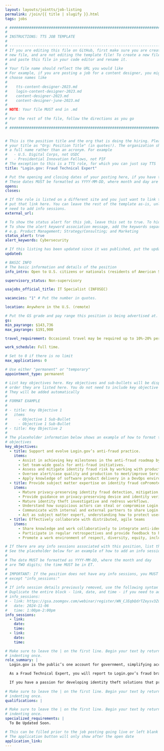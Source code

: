```yaml
---
layout: layouts/jointts/job-listing
permalink: /join/{{ title | slugify }}.html
tags: jobs

# ###############################################################################
#                                                                              #
# INSTRUCTIONS: TTS JOB TEMPLATE                                               #
#                                                                              #
# -----------------------------------------------------------------------------#
# If you are editing this file on GitHub, first make sure you are creating a   #
# new file, and are not editing the template file! To create a new file, copy  #
# and paste this file in your code editor and rename it.                       #
#                                                                              #
# Your file name should reflect the URL you would like                         #
# For example, if you are posting a job for a content designer, you might      #
# choose names like                                                            #
#                                                                              #
#    tts-content-designer-2023.md                                              #
#    login-content-designer-2023.md                                            #
#    content-designer-2023.md                                                  #
#    content-designer-june-2023.md                                             #
#                                                                              #
# NOTE: Your file MUST end in .md                                              #
#                                                                              #
# For the rest of the file, follow the directions as you go                    #
#                                                                              #
# ###############################################################################


# This is the position title and the org that is doing the hiring. Please format
# your title as "Org: Position Title" (in quotes!). The organization should be
# a full name rather than an acronym. For example
#   - U.S. Digital Corps, not USDC
#   - Presidential Innovation Fellows, not PIF
# The exception to this is a TTS role, for which you can just say TTS
title: "Login.gov: Fraud Technical Expert"

# Put the opening and closing dates of your posting here, if you have them
# These dates MUST be formatted as YYYY-MM-DD, where month and day are 2-digits
opens: 
closes: 

# If the role is listed on a different site and you just want to link to it,
# put that link here. You can leave the rest of the template as-is, unless you 
# need to add info sessions.
external_url:

# To show the status alert for this job, leave this set to true. To hide it, change to false
# To show the alert keyword association message, add the keywords separated by a semi-colon
# e.g. Product Management; Strategy/Consulting; and Marketing
status_alert: true
alert_keywords: Cybersecurity

# If this listing has been updated since it was published, put the updated date below in YYYY-MM-DD format.
updated:

# BASIC INFO
# The basic information and details of the position
info_intro: Open to U.S. citizens or nationals (residents of American Samoa and Swains Island). Subject to background check.

supervisory_status: Non-supervisory

usajobs_official_title: IT Specialist (INFOSEC)

vacancies: "1" # Put the number in quotes.

location: Anywhere in the U.S. (remote)

# Put the GS grade and pay range this position is being advertised at. For SES positions, set the value of gs to SES.
gs: 
min_payrange: $143,736
max_payrange: $191,900

travel_requirement: Occasional travel may be required up to 10%-20% per year.

work_schedule: Full time.

# Set to 0 if there is no limit
max_applications: 0

# Use either "permanent" or "temporary"
appointment_type: permanent

# List key objectives here. Key objectives and sub-bullets will be displayed in the 
# order they are listed here. You do not need to include key objective numbers
# They will be added automatically
#
# FORMAT EXAMPLE
# 
# - title: Key Objective 1
#   items 
#     - Objective 1 Sub-Bullet
#     - Objective 1 Sub-Bullet
# - title: Key Objective 2
#
# The placeholder information below shows an example of how to format the key
# objectives
key_objectives:
  - title: Support and evolve Login.gov’s anti-fraud practice.
    items:
      - Assist in achieving key milestones in the anti-fraud roadmap by incorporating best practices in fraud prevention.
      - Set team-wide goals for anti-fraud initiatives.
      - Assess and mitigate identity fraud risk by working with product, platform, and security teams.
      - Oversee alert/case quality and production to meet/improve Service Level Agreements (SLAs).
      - Apply knowledge of software product delivery in a DevOps environment.
  - title: Provide subject matter expertise on identity fraud coPromote a work environment of respect, diversity, equity, inclusion, accessibility, mutual support, continuous learning, and commitment to customer / partner needs.
    items:
      - Mature privacy-preserving identity fraud detection, mitigation, investigation, and redress practices. 
      - Provide guidance on privacy-preserving device and identity verification technologies.
      - Mature identity theft investigative and redress workflows.
      - Understand how suspicious actors can steal or compromise Login.gov accounts.
      - Communicate with internal and external partners to share Login.gov’s fraud posture, priorities, risks, and operational processes.
      - Act as subject matter expert, understanding how to protect users privacy while building out identity fraud controls.
  - title: Effectively collaborate with distributed, agile teams
    items:
      - Share knowledge and work collaboratively to integrate anti-identity fraud principles into product and engineering practices.
      - Participate in regular retrospectives and provide feedback to help improve the way the team works.
      - Promote a work environment of respect, diversity, equity, inclusion, accessibility, mutual support, continuous learning, and commitment to customer / partner needs. 

# If there are any info sessions associated with this position, list them here
# See the placeholder below for an example of how to add an info session
# 
# The date MUST be formatted as YYYY-MM-DD, where the month and day
# are TWO digits; the time MUST be in ET.
#
# IMPORTANT: If the position does not have any info sessions, you MUST delete everything
# except "info_sessions:"
# 
# If info session details previously removed, use the following syntax to add one.  
# Duplicate the entire block - link, date, and time - if you need to add more than one session
# info_sessions:
# - link: https://gsa.zoomgov.com/webinar/register/WN_CJEqbQdrTZeysv3Zu_8L6Q#/registration
#   date: 2024-11-06
#   time: 1:00pm-2:00pm
info_sessions:
  - link: 
    date: 
    time: 
  - link: 
    date: 
    time:

# Make sure to leave the | on the first line. Begin your text by returning to the next line and
# indenting once.
role_summary: |
  Login.gov is the public’s one account for government, simplifying access to government benefits and services for members of the public by enabling them to reuse one secure account across government agencies, and improving the security of government systems by enabling agencies to leverage a shared technology service to provide strong authentication and identity verification services to their customers. We focus on the complexities of digital identity authentication for the public, so agencies can focus on their mission.

  As a Fraud Technical Expert, you will report to Login.gov’s fraud branch supervisor. In this fully-remote position, you will provide strategic support to Login.gov’s fraud team, helping to achieve objectives for Login.gov’s anti-fraud program. You will lead efforts associated with improving Login.gov’s privacy-preserving fraud controls, investigative procedures, and redress procedures. You will research emerging threats and work closely with Login.gov’s fraud team to develop and mature anti-fraud capabilities.

  If you have a passion for developing identity theft solutions that preserve user privacy, this role could be a great fit for you. 
  
# Make sure to leave the | on the first line. Begin your text by returning to the next line and
# indenting once.
qualifications: |

# Make sure to leave the | on the first line. Begin your text by returning to the next line and
# indenting once.
specialized_requirements: |
  To Be Updated Soon.

# This can be filled prior to the job posting going live or left blank #
# The application button will only show after the open date            #
application_link:
---
```

